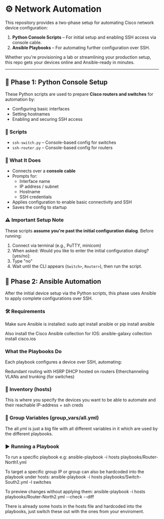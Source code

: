 # ⚙️ Network Automation 

This repository provides a two-phase setup for automating Cisco network device configuration:

1. **Python Console Scripts** – For initial setup and enabling SSH access via console cable.  
2. **Ansible Playbooks** – For automating further configuration over SSH.

Whether you're provisioning a lab or streamlining your production setup, this repo gets your devices online and Ansible-ready in minutes.

---

## 🐍 Phase 1: Python Console Setup

These Python scripts are used to prepare **Cisco routers and switches** for automation by:

- Configuring basic interfaces  
- Setting hostnames  
- Enabling and securing SSH access  

### 📁 Scripts

- `ssh-switch.py` – Console-based config for switches  
- `ssh-router.py` – Console-based config for routers

### 🚀 What It Does

- Connects over a **console cable**
- Prompts for:
  - Interface name
  - IP address / subnet
  - Hostname
  - SSH credentials
- Applies configuration to enable basic connectivity and SSH
- Saves the config to startup

### ⚠️ Important Setup Note

These scripts **assume you're past the initial configuration dialog**. Before running:

1. Connect via terminal (e.g., PuTTY, minicom)
2. When asked: Would you like to enter the initial configuration dialog? [yes/no]:
3. Type "no"
4. Wait until the CLI appears (`Switch>`, `Router>`), then run the script.

## 🤖 Phase 2: Ansible Automation
After the initial device setup via the Python scripts, this phase uses Ansible to apply complete configurations over SSH.

### 🛠 Requirements
Make sure Ansible is installed:
sudo apt install ansible
or
pip install ansible

Also install the Cisco Ansible collection for IOS:
ansible-galaxy collection install cisco.ios

### What the Playbooks Do
Each playbook configures a device over SSH, automating:

Redundant routing with HSRP
DHCP hosted on routers
Etherchanneling
VLANs and trunking (for switches)


### 🧩 Inventory (hosts)
This is where you specify the devices you want to be able to automate and their reachable IP-address + ssh creds


### 📁 Group Variables (group_vars/all.yml)
The all.yml is just a big file with all different variables in it which are used by the different playbooks.

### ▶️ Running a Playbook
To run a specific playbook e.g:
ansible-playbook -i hosts playbooks/Router-North1.yml

To target a specific group IP or group can also be hardcoded into the playbook under hosts:
ansible-playbook -i hosts playbooks/Switch-South2.yml -l switches

To preview changes without applying them:
ansible-playbook -i hosts playbooks/Router-North2.yml --check --diff

There is already some hosts in the hosts file and hardcoded into the playbooks, just switch these out with the ones from your enviroment. 
